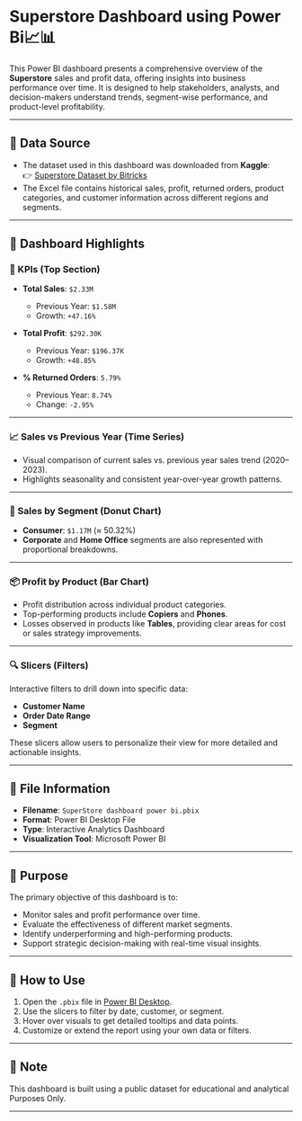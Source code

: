 # Superstore Dashboard using Power Bi📈📊

This Power BI dashboard presents a comprehensive overview of the **Superstore** sales and profit data, offering insights into business performance over time. It is designed to help stakeholders, analysts, and decision-makers understand trends, segment-wise performance, and product-level profitability.

---

## 📁 Data Source

- The dataset used in this dashboard was downloaded from **Kaggle**:  
  👉 [Superstore Dataset by Bitricks](https://www.kaggle.com/datasets/bitricks/superstore-dataset)
- The Excel file contains historical sales, profit, returned orders, product categories, and customer information across different regions and segments.

---

## 📌 Dashboard Highlights

### 🧾 KPIs (Top Section)
- **Total Sales**: `$2.33M`  
  - Previous Year: `$1.58M`
  - Growth: `+47.16%`

- **Total Profit**: `$292.30K`  
  - Previous Year: `$196.37K`
  - Growth: `+48.85%`

- **% Returned Orders**: `5.79%`  
  - Previous Year: `8.74%`
  - Change: `-2.95%`

---

### 📈 Sales vs Previous Year (Time Series)
- Visual comparison of current sales vs. previous year sales trend (2020–2023).
- Highlights seasonality and consistent year-over-year growth patterns.

---

### 🧩 Sales by Segment (Donut Chart)
- **Consumer**: `$1.17M` (≈ 50.32%)
- **Corporate** and **Home Office** segments are also represented with proportional breakdowns.

---

### 📦 Profit by Product (Bar Chart)
- Profit distribution across individual product categories.
- Top-performing products include **Copiers** and **Phones**.
- Losses observed in products like **Tables**, providing clear areas for cost or sales strategy improvements.

---

### 🔍 Slicers (Filters)
Interactive filters to drill down into specific data:
- **Customer Name**
- **Order Date Range**
- **Segment**

These slicers allow users to personalize their view for more detailed and actionable insights.

---

## 📁 File Information
- **Filename**: `SuperStore dashboard power bi.pbix`
- **Format**: Power BI Desktop File
- **Type**: Interactive Analytics Dashboard
- **Visualization Tool**: Microsoft Power BI

---

## 🧠 Purpose
The primary objective of this dashboard is to:
- Monitor sales and profit performance over time.
- Evaluate the effectiveness of different market segments.
- Identify underperforming and high-performing products.
- Support strategic decision-making with real-time visual insights.

---

## 🚀 How to Use
1. Open the `.pbix` file in [Power BI Desktop](https://powerbi.microsoft.com/desktop/).
2. Use the slicers to filter by date, customer, or segment.
3. Hover over visuals to get detailed tooltips and data points.
4. Customize or extend the report using your own data or filters.

---

## 📌 Note
This dashboard is built using a public dataset for educational and analytical Purposes Only.

---

